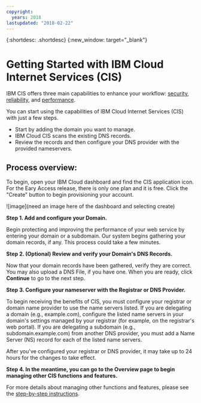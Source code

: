 ```yaml
---
copyright:
  years: 2018
lastupdated: "2018-02-22"
---
```


{:shortdesc: .shortdesc}
{:new_window: target="_blank"}

# Getting Started with IBM Cloud Internet Services (CIS)

IBM CIS offers three main capabilities to enhance your workflow: [security](managing-for-security.html), [reliability](managing-for-reliability.html), and [performance](managing-for-performance.html). 

You can start using the capabilities of IBM Cloud Internet Services (CIS) with just a few steps. 

 * Start by adding the domain you want to manage. 
 * IBM Cloud CIS scans the existing DNS records. 
 * Review the records and then configure your DNS provider with the provided nameservers.
 
## Process overview:

To begin, open your IBM Cloud dashboard and find the CIS application icon. For the Eary Access release, there is only one plan and it is free. Click the "Create" button to begin provisioning your account.

![image](need an image here of the dashboard and selecting create)

**Step 1. Add and configure your Domain.**

Begin protecting and improving the performance of your web service by entering your domain or a subdomain. Our system begins gathering your domain records, if any. This process could take a few minutes.

**Step 2. (Optional) Review and verify your Domain's DNS Records.**

Now that your domain records have been gathered, verify they are correct. You may also upload a DNS File, if you have one. When you are ready, click **Continue** to go to the next step.

**Step 3. Configure your nameserver with the Registrar or DNS Provider.** 

To begin receiving the benefits of CIS, you must configure your registrar or domain name provider to use the name servers listed. If you are delegating a domain (e.g., example.com), configure the listed name servers in your domain's settings managed by your registrar (for example, on the registrar's web portal). If you are delegating a subdomain (e.g., subdomain.example.com) from another DNS provider, you must add a Name Server (NS) record for each of the listed name servers.

After you've configured your registrar or DNS provider, it may take up to 24 hours for the changes to take effect.

**Step 4. In the meantime, you can go to the Overview page to begin managing other CIS functions and features.**

For more details about managing other functions and features, please see the [step-by-step instructions](how-to.html).

